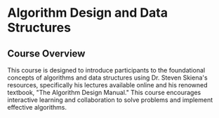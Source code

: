 # Algorithm Design and Data Structures  

## Course Overview
This course is designed to introduce participants to the foundational concepts of algorithms and data structures using Dr. Steven Skiena's resources, specifically his lectures available online and his renowned textbook, "The Algorithm Design Manual." This course encourages interactive learning and collaboration to solve problems and implement effective algorithms.
